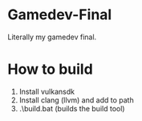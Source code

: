 ﻿# Gamedev-Final

Literally my gamedev final.

# How to build
1. Install vulkansdk
2. Install clang (llvm) and add to path
3. .\build.bat (builds the build tool)
